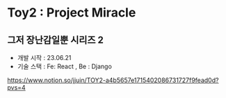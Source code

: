 # Toy2 : Project Miracle
## 그저 장난감일뿐 시리즈 2


- 개발 시작 : 23.06.21
- 기술 스택 : Fe: React , Be : Django

https://www.notion.so/jjuin/TOY2-a4b5657e1715402086731727f9fead0d?pvs=4